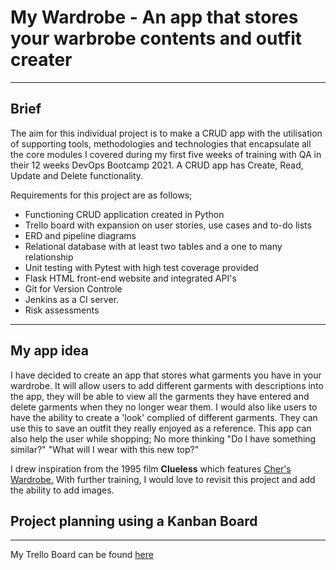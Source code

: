 # My Wardrobe - An app that stores your warbrobe contents and outfit creater

---

## Brief

The aim for this individual project is to make a CRUD app with the utilisation of supporting tools, methodologies and technologies that encapsulate all the core modules I covered during my first five weeks of training with QA in their 12 weeks DevOps Bootcamp 2021. A CRUD app has Create, Read, Update and Delete functionality.

Requirements for this project are as follows;

- Functioning CRUD application created in Python
- Trello board with expansion on user stories, use cases and to-do lists
- ERD and pipeline diagrams
- Relational  database with at least two tables and a one to many relationship
- Unit testing with Pytest with high test coverage provided
- Flask HTML front-end website and integrated API's
- Git for Version Controle
- Jenkins as a CI server.
- Risk assessments

---

## My app idea

I have decided to create an app that stores what garments you have in your wardrobe. It will allow users to add different garments with descriptions into the app, they will be able to view all the garments they have entered and delete garments when they no longer wear them. I would also like users to have the ability to create a 'look' complied of different garments. They can use this to save an outfit they really enjoyed as a reference. This app can also help the user while shopping; No more thinking "Do I have something similar?" "What will I wear with this new top?"

I drew inspiration from the 1995 film **Clueless** which features [Cher's Wardrobe.](https://www.youtube.com/watch?v=XNDubWJU0aU) With further training, I would love to revisit this project and add the ability to add images.

## Project planning using a Kanban Board

---

My Trello Board can be found [here](https://trello.com/b/sTnvvxw5/wardrobe-app)
